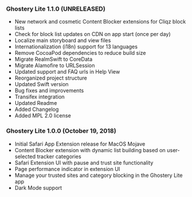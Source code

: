 ### Ghostery Lite 1.1.0 (UNRELEASED)

+ New network and cosmetic Content Blocker extensions for Cliqz block lists
+ Check for block list updates on CDN on app start (once per day)
+ Localize main storyboard and view files 
+ Internationalization (i18n) support for 13 languages
+ Remove CocoaPod dependencies to reduce build size
+ Migrate RealmSwift to CoreData
+ Migrate Alamofire to URLSession
+ Updated support and FAQ urls in Help View
+ Reorganized project structure
+ Updated Swift version
+ Bug fixes and improvements
+ Transifex integration
+ Updated Readme
+ Added Changelog
+ Added MPL 2.0 license

### Ghostery Lite 1.0.0 (October 19, 2018)

+ Initial Safari App Extension release for MacOS Mojave
+ Content Blocker extension with dynamic list building based on user-selected tracker categories
+ Safari Extension UI with pause and trust site functionality
+ Page performance indicator in extension UI
+ Manage your trusted sites and category blocking in the Ghostery Lite app
+ Dark Mode support
